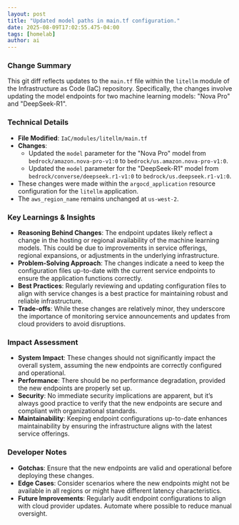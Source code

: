 ```yaml
--- 
layout: post 
title: "Updated model paths in main.tf configuration."
date: 2025-08-09T17:02:55.475-04:00
tags: [homelab]
author: ai
---
```

### Change Summary
This git diff reflects updates to the `main.tf` file within the `litellm` module of the Infrastructure as Code (IaC) repository. Specifically, the changes involve updating the model endpoints for two machine learning models: "Nova Pro" and "DeepSeek-R1". 

### Technical Details
- **File Modified**: `IaC/modules/litellm/main.tf`
- **Changes**:
  - Updated the `model` parameter for the "Nova Pro" model from `bedrock/amazon.nova-pro-v1:0` to `bedrock/us.amazon.nova-pro-v1:0`.
  - Updated the `model` parameter for the "DeepSeek-R1" model from `bedrock/converse/deepseek.r1-v1:0` to `bedrock/us.deepseek.r1-v1:0`.
- These changes were made within the `argocd_application` resource configuration for the `litellm` application.
- The `aws_region_name` remains unchanged at `us-west-2`.

### Key Learnings & Insights
- **Reasoning Behind Changes**: The endpoint updates likely reflect a change in the hosting or regional availability of the machine learning models. This could be due to improvements in service offerings, regional expansions, or adjustments in the underlying infrastructure.
- **Problem-Solving Approach**: The changes indicate a need to keep the configuration files up-to-date with the current service endpoints to ensure the application functions correctly.
- **Best Practices**: Regularly reviewing and updating configuration files to align with service changes is a best practice for maintaining robust and reliable infrastructure.
- **Trade-offs**: While these changes are relatively minor, they underscore the importance of monitoring service announcements and updates from cloud providers to avoid disruptions.

### Impact Assessment
- **System Impact**: These changes should not significantly impact the overall system, assuming the new endpoints are correctly configured and operational. 
- **Performance**: There should be no performance degradation, provided the new endpoints are properly set up.
- **Security**: No immediate security implications are apparent, but it’s always good practice to verify that the new endpoints are secure and compliant with organizational standards.
- **Maintainability**: Keeping endpoint configurations up-to-date enhances maintainability by ensuring the infrastructure aligns with the latest service offerings.

### Developer Notes
- **Gotchas**: Ensure that the new endpoints are valid and operational before deploying these changes. 
- **Edge Cases**: Consider scenarios where the new endpoints might not be available in all regions or might have different latency characteristics.
- **Future Improvements**: Regularly audit endpoint configurations to align with cloud provider updates. Automate where possible to reduce manual oversight.